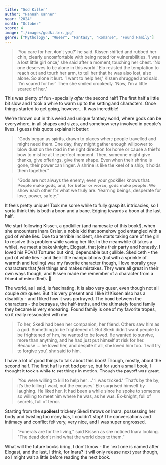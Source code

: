 ```yaml
---
title: "God Killer"
author: "Hannah Kanner"
year: "2024"
month: "October"
score: 4
image: "./images/godkiller.jpg"
genre: ["Mythology", "Queer", "Fantasy", "Romance", "Found Family"]
---
```


> ‘You care for her, don’t you?’ he said.
> Kissen shifted and rubbed her chin, clearly uncomfortable with being noted for vulnerabilities. ‘I was a lost little girl once,’ she said after a moment, touching her chest. ‘No one deserves to be alone in this world.’
> Elo resisted the temptation to reach out and touch her arm, to tell her that he was also lost, also alone. So alone it hurt.
> ‘I want to help her,’ Kissen shrugged and said. ‘I’m scared for her.’ Then she smiled crookedly. ‘Now, I’m a little scared of her.’

This was plenty of fun - specially _after_ the second half! The first half a little bit slow and I took a while to warm up to the setting and characters.
Once things started to get going, however... It was incredible!

We're thrown out in this weird and unique fantasy world, where gods can be everywhere, in all shapes and sizes, and somehow very involved in people's lives. I guess this quote explains it better:

> “Gods began as spirits, drawn to places where people travelled and might need them. One day, they might gather enough willpower to blow dust on the road in the right direction for home or cause a thief’s bow to misfire at the perfect moment. Then, someone might give thanks, give offerings, give them shape. Even when their shrine is gone, their power can linger. A shrine is like the keel of a ship; it holds them together.”

> “Gods are not always the enemy; even your godkiller knows that. People make gods, and, for better or worse, gods make people. We show each other for what we truly are. Yearning beings, desperate for love, power, safety.”

It feels pretty unique! Took me some while to fully grasp its intricacies, so I sorta think this is both a boon and a bane. Edging towards a boon at the last half.

We start following Kissen, a godkiller (and namesake of this book!), when she encounters Inara Craier, a noble kid that somehow god entangled with a god of white lies. Due to a terrible incident, she starts taking care of the girl to resolve this problem while saving her life. In the meanwhile (it takes a while), we meet a baker/knight, Elogast, that joins their party and honestly, I loved his POVs! Tortured but kind, dependable but gullible. Skediceth - the god of white lies - and their little manipulations (but with a sprinkle of warmth and feeling) was my favorite character though, I love morally grey characters that _feel_ things and makes mistakes. They were all great in their own ways though, and Kissen made me remember of a character from a friend of mine (Emi). 🫶

The world, as I said, is fascinating. It is also very queer, even though not all couple _are_ queer. But it is very present and I like it! Kissen also has a disability - and I liked how it was portrayed. The bond between the characters - the betrayals, the half-truths, and the ultimately found family they became is very endearing. Found family is one of my favorite tropes, so it really ressonated with me.

> To her, Skedi had been her companion, her friend. Others saw him as a god. Something to be frightened of. But Skedi didn’t want people to be frightened of him, he wanted to be loved. He wanted to survive, more than anything, and he had just put himself at risk for her. Because … he loved her, and despite it all, she loved him too.
> ‘I will try to forgive you‘, she said to him.

I have a lot of good things to talk about this book! Though, mostly, about the second half. The first half is not _bad_ per se, but for such a small book, I thought it took a while to set things in motion. Though the payoff was great.

> ‘You were willing to kill to help her …’
> ‘I was tricked.’
> ‘That’s by the by; it’s the killing I want, not the excuses.’
> Elo surprised himself by laughing. He liked her. It had been a while since he spoke to someone so willing to meet him where he was, as he was. Ex-knight, full of secrets, full of terror.

Starting from the **spoilers!** trickery Skedi throws on Inara, possessing her body and twisting too many _lies_, I couldn't stop! The conversations and intimacy and conflict felt very, very nice, and I was super engrossed.

> “Funerals are for the living," said Kissen as she noticed Inara looking. "The dead don't mind what the world does to them.”

What will the future books bring, I don't know - the next one is named after Elogast, and the last, I think, for Inara? It will only release next year though, so I might wait a little before reading the next book.
